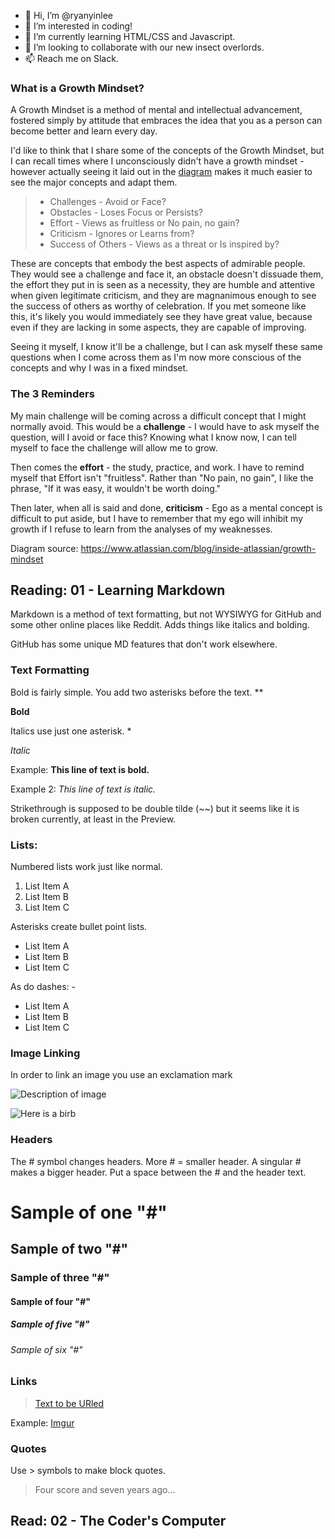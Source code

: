 - 👋 Hi, I’m @ryanyinlee
- 👀 I’m interested in coding!
- 🌱 I’m currently learning HTML/CSS and Javascript.
- 💞️ I’m looking to collaborate with our new insect overlords.
- 📫 Reach me on Slack.

### What is a Growth Mindset?

A Growth Mindset is a method of mental and intellectual advancement, fostered simply by attitude that embraces the idea that you as a person can become better and learn every day.

I'd like to think that I share some of the concepts of the Growth Mindset, but I can recall times where I unconsciously didn't have a growth mindset - however actually seeing it laid out in the [diagram](https://raw.githubusercontent.com/ryanyinlee/ryanyinlee/main/NewGrowthMindset2.png) makes it much easier to see the major concepts and adapt them. 

> - Challenges - Avoid or Face?
> - Obstacles - Loses Focus or Persists?
> - Effort - Views as fruitless or No pain, no gain?
> - Criticism - Ignores or Learns from?
> - Success of Others - Views as a threat or Is inspired by?

These are concepts that embody the best aspects of admirable people. They would see a challenge and face it, an obstacle doesn't dissuade them, the effort they put in is seen as a necessity, they are humble and attentive when given legitimate criticism, and they are magnanimous enough to see the success of others as worthy of celebration. If you met someone like this, it's likely you would immediately see they have great value, because even if they are lacking in some aspects, they are capable of improving.

Seeing it myself, I know it'll be a challenge, but I can ask myself these same questions when I come across them as I'm now more conscious of the concepts and why I was in a fixed mindset.

### The 3 Reminders

My main challenge will be coming across a difficult concept that I might normally avoid. This would be a **challenge** - I would have to ask myself the question, will I avoid or face this? Knowing what I know now, I can tell myself to face the challenge will allow me to grow.

Then comes the **effort** - the study, practice, and work. I have to remind myself that Effort isn't "fruitless". Rather than "No pain, no gain", I like the phrase, "If it was easy, it wouldn't be worth doing."

Then later, when all is said and done, **criticism** - Ego as a mental concept is difficult to put aside, but I have to remember that my ego will inhibit my growth if I refuse to learn from the analyses of my weaknesses.

Diagram source: https://www.atlassian.com/blog/inside-atlassian/growth-mindset


## Reading: 01 - Learning Markdown

Markdown is a method of text formatting, but not WYSIWYG for GitHub and some other online places like Reddit. Adds things like italics and bolding.

GitHub has some unique MD features that don't work elsewhere.

### Text Formatting

Bold is fairly simple. You add two asterisks before the text. **

**Bold**

Italics use just one asterisk. * 

*Italic*

Example: **This line of text is bold.**

Example 2: *This line of text is italic.*

Strikethrough is supposed to be double tilde (~~) but it seems like it is broken currently, at least in the Preview.

### Lists:

Numbered lists work just like normal.

1. List Item A
2. List Item B
3. List Item C

Asterisks create bullet point lists.

* List Item A
* List Item B
* List Item C

As do dashes: -
- List Item A
- List Item B
- List Item C

### Image Linking

In order to link an image you use an exclamation mark

![Description of image](link_to_image.jpeg)

![Here is a birb](https://i.imgur.com/rLua5JM.jpeg)

### Headers

The # symbol changes headers. More # = smaller header. A singular # makes a bigger header. Put a space between the # and the header text.

# Sample of one "#"
## Sample of two "#"
### Sample of three "#"
#### Sample of four "#"
##### Sample of five "#"
###### Sample of six "#"

### Links

> [Text to be URled](URL)

Example: [Imgur](https://www.imgur.com)

### Quotes

Use > symbols to make block quotes.

> Four score and seven years ago...

## Read: 02 - The Coder's Computer



<!---
ryanyinlee/ryanyinlee is a ✨ special ✨ repository because its `README.md` (this file) appears on your GitHub profile.
You can click the Preview link to take a look at your changes.
--->
